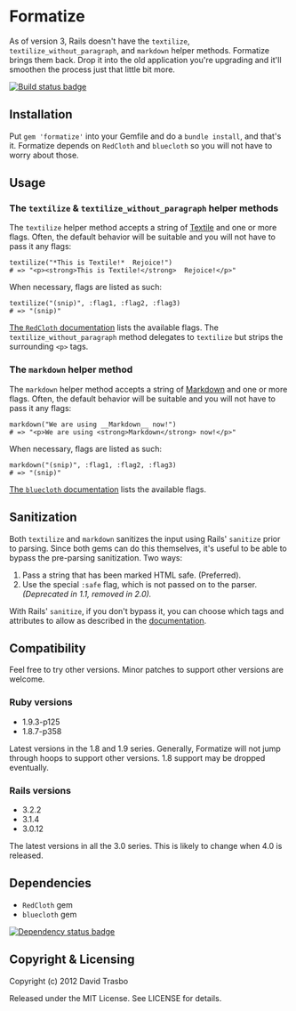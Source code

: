 Formatize
=========

As of version 3, Rails doesn't have the `textilize`,
`textilize_without_paragraph`, and `markdown` helper methods. Formatize brings
them back. Drop it into the old application you're upgrading and it'll smoothen
the process just that little bit more.

[![Build status badge](https://secure.travis-ci.org/dtrasbo/formatize.png)](http://travis-ci.org/dtrasbo/formatize)

Installation
------------

Put `gem 'formatize'` into your Gemfile and do a `bundle install`, and that's
it. Formatize depends on `RedCloth` and `bluecloth` so you will not have to
worry about those.

Usage
-----

### The `textilize` & `textilize_without_paragraph` helper methods

The `textilize` helper method accepts a string of
[Textile](http://redcloth.org/textile) and one or more flags. Often, the
default behavior will be suitable and you will not have to pass it any flags:

    textilize("*This is Textile!*  Rejoice!")
    # => "<p><strong>This is Textile!</strong>  Rejoice!</p>"

When necessary, flags are listed as such:

    textilize("(snip)", :flag1, :flag2, :flag3)
    # => "(snip)"

[The `RedCloth` documentation](http://redcloth.rubyforge.org/classes/RedCloth/TextileDoc.html)
lists the available flags. The `textilize_without_paragraph` method
delegates to `textilize` but strips the surrounding `<p>` tags.

### The `markdown` helper method

The `markdown` helper method accepts a string of
[Markdown](http://daringfireball.net/projects/markdown/) and one or more
flags. Often, the default behavior will be suitable and you will not have
to pass it any flags:

    markdown("We are using __Markdown__ now!")
    # => "<p>We are using <strong>Markdown</strong> now!</p>"

When necessary, flags are listed as such:

    markdown("(snip)", :flag1, :flag2, :flag3)
    # => "(snip)"

[The `bluecloth` documentation](http://rubydoc.info/gems/bluecloth/BlueCloth)
lists the available flags.

Sanitization
------------

Both `textilize` and `markdown` sanitizes the input using Rails'
`sanitize` prior to parsing. Since both gems can do this themselves,
it's useful to be able to bypass the pre-parsing sanitization. Two ways:

1. Pass a string that has been marked HTML safe. (Preferred).
2. Use the special `:safe` flag, which is not passed on to the parser.
   _(Deprecated in 1.1, removed in 2.0)._ 

With Rails' `sanitize`, if you don't bypass it, you can choose which tags and
attributes to allow as described in the
[documentation](http://api.rubyonrails.org/classes/ActionView/Helpers/SanitizeHelper.html#method-i-sanitize).

Compatibility
-------------

Feel free to try other versions. Minor patches to support other versions
are welcome.

### Ruby versions
* 1.9.3-p125
* 1.8.7-p358

Latest versions in the 1.8 and 1.9 series. Generally, Formatize will not
jump through hoops to support other versions. 1.8 support may be dropped
eventually.

### Rails versions
* 3.2.2
* 3.1.4
* 3.0.12

The latest versions in all the 3.0 series. This is likely to change when
4.0 is released.

Dependencies
------------

* `RedCloth` gem
* `bluecloth` gem

[![Dependency status badge](https://gemnasium.com/dtrasbo/formatize.png)](https://gemnasium.com/dtrasbo/formatize)

Copyright & Licensing
---------------------

Copyright (c) 2012 David Trasbo

Released under the MIT License. See LICENSE for details.

